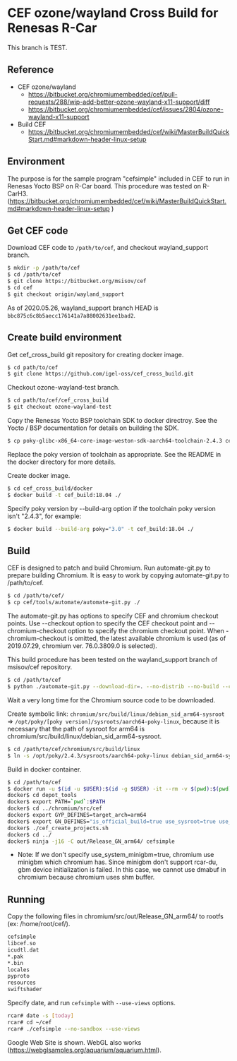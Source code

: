 # CEF ozone/wayland Cross Build for Renesas R-Car

This branch is TEST.

## Reference

- CEF ozone/wayland
  - https://bitbucket.org/chromiumembedded/cef/pull-requests/288/wip-add-better-ozone-wayland-x11-support/diff
  - https://bitbucket.org/chromiumembedded/cef/issues/2804/ozone-wayland-x11-support
- Build CEF
  - https://bitbucket.org/chromiumembedded/cef/wiki/MasterBuildQuickStart.md#markdown-header-linux-setup

## Environment

The purpose is for the sample program "cefsimple" included in CEF to run in Renesas Yocto BSP on R-Car board. This procedure was tested on R-CarH3.
(https://bitbucket.org/chromiumembedded/cef/wiki/MasterBuildQuickStart.md#markdown-header-linux-setup )

## Get CEF code
Download CEF code to `/path/to/cef`, and checkout wayland_support branch.

```bash
$ mkdir -p /path/to/cef
$ cd /path/to/cef
$ git clone https://bitbucket.org/msisov/cef
$ cd cef
$ git checkout origin/wayland_support
```

As of 2020.05.26, wayland_support branch HEAD is `bbc875c6c8b5aecc176141a7a88002631ee1bad2`.

## Create build environment

Get cef_cross_build git repository for creating docker image.

```bash
$ cd path/to/cef
$ git clone https://github.com/igel-oss/cef_cross_build.git
```

Checkout ozone-wayland-test branch.

```bash
$ cd path/to/cef/cef_cross_build
$ git checkout ozone-wayland-test
```

Copy the Renesas Yocto BSP toolchain SDK to docker directroy. See the Yocto / BSP documentation for details on building the SDK.

```bash
$ cp poky-glibc-x86_64-core-image-weston-sdk-aarch64-toolchain-2.4.3 cef_cross_build/docker/
```

Replace the poky version of toolchain as appropriate. See the README in the docker directory for more details.

Create docker image.

```bash
$ cd cef_cross_build/docker
$ docker build -t cef_build:18.04 ./
```

Specify poky version by --build-arg option if the toolchain poky version isn't "2.4.3", for example:

```bash
$ docker build --build-arg poky="3.0" -t cef_build:18.04 ./
```

## Build
CEF is designed to patch and build Chromium. Run automate-git.py to prepare building Chromium. It is easy to work by copying automate-git.py to /path/to/cef.

```bash
$ cd /path/to/cef/
$ cp cef/tools/automate/automate-git.py ./
```

The automate-git.py has options to specify CEF and chromium checkout points. Use --checkout option to specify the CEF checkout point and --chromium-checkout option to specify the chromium checkout point. When -chromium-checkout is omitted, the latest available chromium is used (as of 2019.07.29, chromium ver. 76.0.3809.0 is selected).

This build procedure has been tested on the wayland_support branch of msisov/cef repository.

```bash
$ cd /path/to/cef
$ python ./automate-git.py --download-dir=. --no-distrib --no-build --checkout=bbc875c6c8b5aecc176141a7a88002631ee1bad2 --url=https://bitbucket.org/msisov/cef
```

Wait a very long time for the Chromium source code to be downloaded.

Create symbolic link: `chromium/src/build/linux/debian_sid_arm64-sysroot` => `/opt/poky/[poky version]/sysroots/aarch64-poky-linux`, because it is necessary that the path of sysroot for arm64 is chromium/src/build/linux/debian_sid_arm64-sysroot.

```bash
$ cd /path/to/cef/chromium/src/build/linux
$ ln -s /opt/poky/2.4.3/sysroots/aarch64-poky-linux debian_sid_arm64-sysroot
```

Build in docker container.

```bash
$ cd /path/to/cef
$ docker run -u $(id -u $USER):$(id -g $USER) -it --rm -v $(pwd):$(pwd) -w $(pwd) -e GYP_DEFINES -e GN_DEFINES cef_build:18.04
docker$ cd depot_tools
docker$ export PATH=`pwd`:$PATH
docker$ cd ../chromium/src/cef
docker$ export GYP_DEFINES=target_arch=arm64
docker$ export GN_DEFINES="is_official_build=true use_sysroot=true use_allocator=none symbol_level=1 use_cups=false use_gnome_keyring=false enable_remoting=false enable_nacl=false use_kerberos=false use_gtk=false treat_warnings_as_errors=false ozone_platform_wayland=true ozone_platform_x11=true ozone_platform=wayland use_ozone=true use_glib=true use_aura=true ozone_auto_platforms=false dcheck_always_on=false use_xkbcommon=true use_system_minigbm=true use_system_libdrm=true"
docker$ ./cef_create_projects.sh
docker$ cd ../
docker$ ninja -j16 -C out/Release_GN_arm64/ cefsimple
```

* Note: If we don't specify use_system_minigbm=true, chromium use minigbm which  chromium has. Since minigbm don't support rcar-du, gbm device initialization is failed. In this case, we cannot use dmabuf in chromium because chromium uses shm buffer.

## Running


Copy the following files in chromium/src/out/Release_GN_arm64/ to rootfs (ex: /home/root/cef/).

```bash
cefsimple
libcef.so
icudtl.dat
*.pak
*.bin
locales
pyproto
resources
swiftshader
```

Specify date, and run `cefsimple` with `--use-views` options.

```bash
rcar# date -s [today]
rcar# cd ~/cef
rcar# ./cefsimple --no-sandbox --use-views
```

Google Web Site is shown. WebGL also works (https://webglsamples.org/aquarium/aquarium.html).
